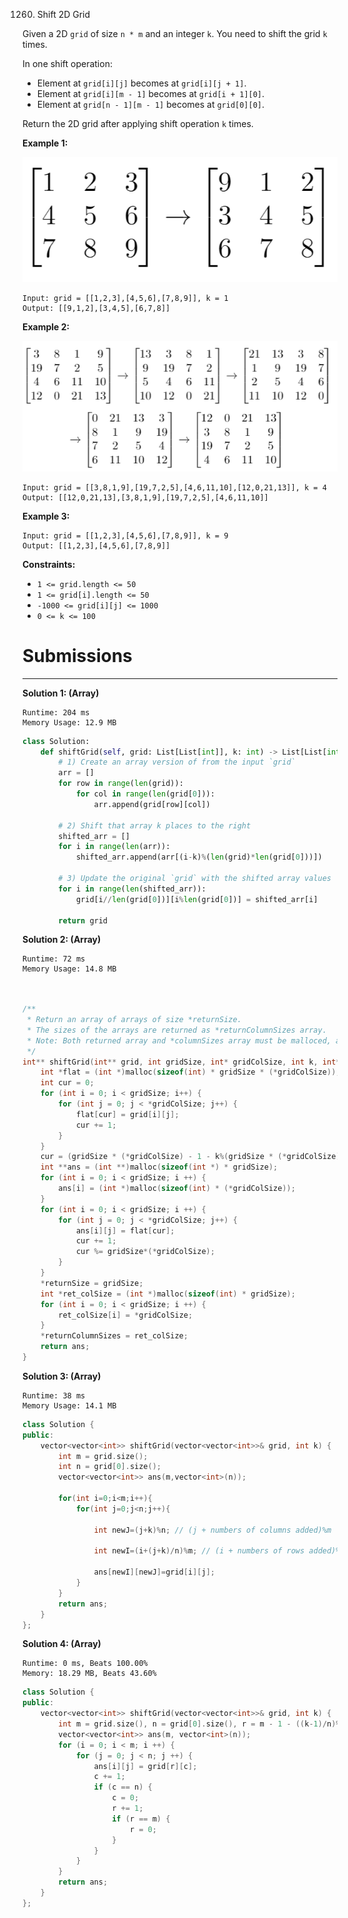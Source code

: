 1260. Shift 2D Grid

Given a 2D `grid` of size `n * m` and an integer `k`. You need to shift the grid `k` times.

In one shift operation:

* Element at `grid[i][j]` becomes at `grid[i][j + 1]`.
* Element at `grid[i][m - 1]` becomes at `grid[i + 1][0]`.
* Element at `grid[n - 1][m - 1]` becomes at `grid[0][0]`.

Return the 2D grid after applying shift operation `k` times.

**Example 1:**

![1260_e1](img/1260_e1.png)

```
Input: grid = [[1,2,3],[4,5,6],[7,8,9]], k = 1
Output: [[9,1,2],[3,4,5],[6,7,8]]
```

**Example 2:**

![1260_e2](img/1260_e2.png)

```
Input: grid = [[3,8,1,9],[19,7,2,5],[4,6,11,10],[12,0,21,13]], k = 4
Output: [[12,0,21,13],[3,8,1,9],[19,7,2,5],[4,6,11,10]]
```

**Example 3:**

```
Input: grid = [[1,2,3],[4,5,6],[7,8,9]], k = 9
Output: [[1,2,3],[4,5,6],[7,8,9]]
```

**Constraints:**

* `1 <= grid.length <= 50`
* `1 <= grid[i].length <= 50`
* `-1000 <= grid[i][j] <= 1000`
* `0 <= k <= 100`

# Submissions
---
**Solution 1: (Array)**
```
Runtime: 204 ms
Memory Usage: 12.9 MB
```
```python
class Solution:
    def shiftGrid(self, grid: List[List[int]], k: int) -> List[List[int]]:
        # 1) Create an array version of from the input `grid`
        arr = []
        for row in range(len(grid)):
            for col in range(len(grid[0])):
                arr.append(grid[row][col])

        # 2) Shift that array k places to the right
        shifted_arr = []
        for i in range(len(arr)):
            shifted_arr.append(arr[(i-k)%(len(grid)*len(grid[0]))])

        # 3) Update the original `grid` with the shifted array values
        for i in range(len(shifted_arr)):
            grid[i//len(grid[0])][i%len(grid[0])] = shifted_arr[i]

        return grid
```

**Solution 2: (Array)**
```
Runtime: 72 ms
Memory Usage: 14.8 MB
```
```c


/**
 * Return an array of arrays of size *returnSize.
 * The sizes of the arrays are returned as *returnColumnSizes array.
 * Note: Both returned array and *columnSizes array must be malloced, assume caller calls free().
 */
int** shiftGrid(int** grid, int gridSize, int* gridColSize, int k, int* returnSize, int** returnColumnSizes){
    int *flat = (int *)malloc(sizeof(int) * gridSize * (*gridColSize));
    int cur = 0;
    for (int i = 0; i < gridSize; i++) {
        for (int j = 0; j < *gridColSize; j++) {
            flat[cur] = grid[i][j];
            cur += 1;
        }
    }
    cur = (gridSize * (*gridColSize) - 1 - k%(gridSize * (*gridColSize)) + 1) % (gridSize * (*gridColSize));
    int **ans = (int **)malloc(sizeof(int *) * gridSize);
    for (int i = 0; i < gridSize; i ++) {
        ans[i] = (int *)malloc(sizeof(int) * (*gridColSize));
    }
    for (int i = 0; i < gridSize; i ++) {
        for (int j = 0; j < *gridColSize; j++) {
            ans[i][j] = flat[cur];
            cur += 1;
            cur %= gridSize*(*gridColSize);
        }
    }
    *returnSize = gridSize;
    int *ret_colSize = (int *)malloc(sizeof(int) * gridSize);
    for (int i = 0; i < gridSize; i ++) {
        ret_colSize[i] = *gridColSize;
    }
    *returnColumnSizes = ret_colSize;
    return ans;
}
```

**Solution 3: (Array)**
```
Runtime: 38 ms
Memory Usage: 14.1 MB
```
```c++
class Solution {
public:
    vector<vector<int>> shiftGrid(vector<vector<int>>& grid, int k) {
        int m = grid.size();
        int n = grid[0].size();
        vector<vector<int>> ans(m,vector<int>(n));
        
        for(int i=0;i<m;i++){
            for(int j=0;j<n;j++){
                
                int newJ=(j+k)%n; // (j + numbers of columns added)%m
                
                int newI=(i+(j+k)/n)%m; // (i + numbers of rows added)%n 
                
                ans[newI][newJ]=grid[i][j];
            }
        }
        return ans;
    }
};
```

**Solution 4: (Array)**
```
Runtime: 0 ms, Beats 100.00%
Memory: 18.29 MB, Beats 43.60%
```
```c++
class Solution {
public:
    vector<vector<int>> shiftGrid(vector<vector<int>>& grid, int k) {
        int m = grid.size(), n = grid[0].size(), r = m - 1 - ((k-1)/n)%m, c = n - 1 - (k-1)%n, ck = 0, i, j;
        vector<vector<int>> ans(m, vector<int>(n));
        for (i = 0; i < m; i ++) {
            for (j = 0; j < n; j ++) {
                ans[i][j] = grid[r][c];
                c += 1;
                if (c == n) {
                    c = 0;
                    r += 1;
                    if (r == m) {
                        r = 0;
                    }
                }
            }
        }
        return ans;
    }
};
```
